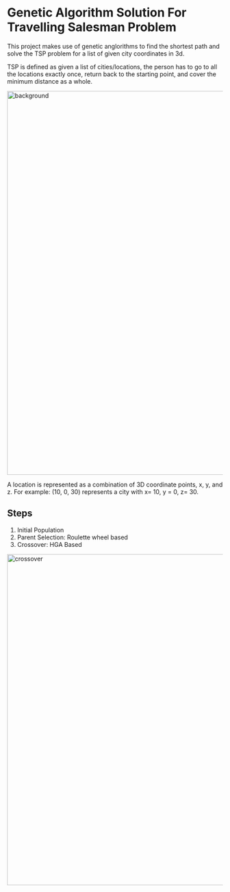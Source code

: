 # Genetic Algorithm Solution For Travelling Salesman Problem

This project makes use of genetic anglorithms to find the shortest path and solve the TSP problem for a list of given city coordinates in 3d.
<br>

TSP is defined as given a list of cities/locations, the person has to go to all the locations exactly once, return back to the starting point, and cover the minimum distance as a whole.

 <img width="895" alt="background" src="https://github.com/sahil12m/Genetic_Algorithm_For_Shortest_Path/assets/64885533/9ca10f97-e1d7-4a28-988e-fc36227bd0c9">

 A location is represented as a combination of 3D coordinate points, x, y, and z. For example: (10, 0, 30) represents a city with x= 10, y = 0, z= 30.

 ## Steps

1. Initial Population
2. Parent Selection: Roulette wheel based
3. Crossover: HGA Based

<img width="772" alt="crossover" src="https://github.com/sahil12m/Genetic_Algorithm_For_Shortest_Path/assets/64885533/2e755040-21a5-4647-ba07-0a7357cdb3b2">
